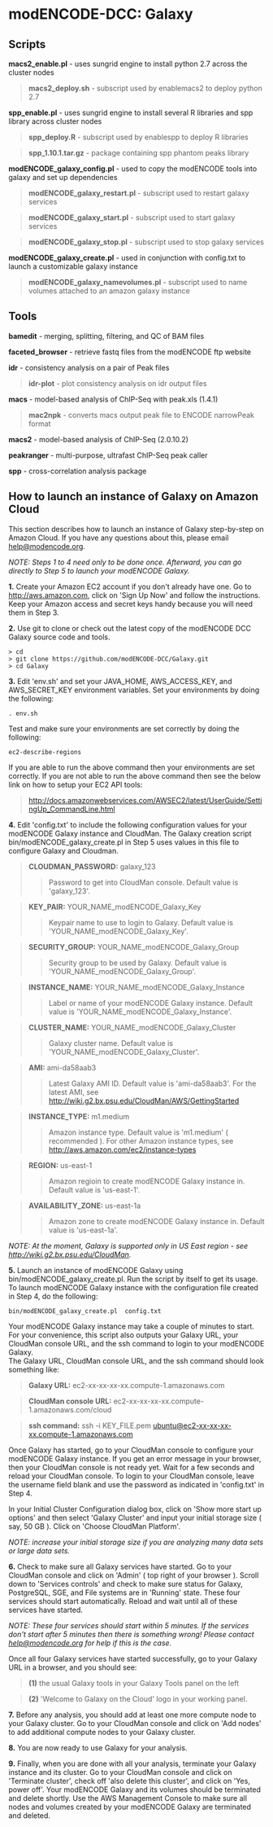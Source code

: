 modENCODE-DCC: Galaxy
=========================

Scripts
-------

**macs2_enable.pl** - uses sungrid engine to install python 2.7 across the cluster nodes 

  >**macs2_deploy.sh** - subscript used by enablemacs2 to deploy python 2.7

**spp_enable.pl** - uses sungrid engine to install several R libraries and spp library across cluster nodes
  
  >**spp_deploy.R** - subscript used by enablespp to deploy R libraries
  
  >**spp_1.10.1.tar.gz** - package containing spp phantom peaks library

**modENCODE_galaxy_config.pl** - used to copy the modENCODE tools into galaxy and set up dependencies
  
  >**modENCODE_galaxy_restart.pl** - subscript used to restart galaxy services       
  
  >**modENCODE_galaxy_start.pl** - subscript used to start galaxy services
  
  >**modENCODE_galaxy_stop.pl** - subscript used to stop galaxy services

**modENCODE_galaxy_create.pl** - used in conjunction with config.txt to launch a customizable galaxy instance
  
  >**modENCODE_galaxy_namevolumes.pl** - subscript used to name volumes attached to an amazon galaxy instance


Tools
-----

**bamedit** - merging, splitting, filtering, and QC of BAM files

**faceted_browser** - retrieve fastq files from the modENCODE ftp website

**idr** - consistency analysis on a pair of Peak files

  >**idr-plot** - plot consistency analysis on idr output files

**macs** - model-based analysis of ChIP-Seq with peak.xls (1.4.1)
  
  >**mac2npk** - converts macs output peak file to ENCODE narrowPeak format

**macs2** - model-based analysis of ChIP-Seq (2.0.10.2)

**peakranger** - multi-purpose, ultrafast ChIP-Seq peak caller

**spp** - cross-correlation analysis package


How to launch an instance of Galaxy on Amazon Cloud
--------------------
This section describes how to launch an instance of Galaxy step-by-step on Amazon Cloud. 
If you have any questions about this, please email help@modencode.org.

*NOTE: Steps 1 to 4 need only to be done once.  Afterward, you can go directly to Step 5 to launch your modENCODE Galaxy.*


**1.**  Create your Amazon EC2 account if you don't already have one.  Go to http://aws.amazon.com, click 
on 'Sign Up Now' and follow the instructions.  Keep your Amazon access and secret keys handy because 
you will need them in Step 3.  

**2.** Use git to clone or check out the latest copy of the modENCODE DCC Galaxy source code and tools.

    > cd 
    > git clone https://github.com/modENCODE-DCC/Galaxy.git
    > cd Galaxy 
 

**3.** Edit 'env.sh' and set your JAVA_HOME, AWS_ACCESS_KEY, and AWS_SECRET_KEY environment variables. Set your environments by doing the following:

    . env.sh 

Test and make sure your environments are set correctly by doing the following:

    ec2-describe-regions

If you are able to run the above command then your environments are set correctly.  If you are not able to run the above command then see the below link on how to setup your EC2 API tools:

  >http://docs.amazonwebservices.com/AWSEC2/latest/UserGuide/SettingUp_CommandLine.html


**4.** Edit 'config.txt' to include the following configuration values for your modENCODE Galaxy instance
and CloudMan.  The Galaxy creation script bin/modENCODE_galaxy_create.pl in Step 5 uses values in this 
file to configure Galaxy and Cloudman.

  >**CLOUDMAN_PASSWORD:** galaxy_123
  >>Password to get into CloudMan console.  Default value is 'galaxy_123'. 

  >**KEY_PAIR:** YOUR_NAME_modENCODE_Galaxy_Key
  >>Keypair name to use to login to Galaxy.  Default value is 'YOUR_NAME_modENCODE_Galaxy_Key'.
  
  >**SECURITY_GROUP:** YOUR_NAME_modENCODE_Galaxy_Group
  >>Security group to be used by Galaxy.  Default value is 'YOUR_NAME_modENCODE_Galaxy_Group'.
  
  >**INSTANCE_NAME:** YOUR_NAME_modENCODE_Galaxy_Instance
  >>Label or name of your modENCODE Galaxy instance. Default value is 'YOUR_NAME_modENCODE_Galaxy_Instance'.
  
  >**CLUSTER_NAME:** YOUR_NAME_modENCODE_Galaxy_Cluster
  >>Galaxy cluster name.  Default value is 'YOUR_NAME_modENCODE_Galaxy_Cluster'.

  >**AMI:** ami-da58aab3
  >>Latest Galaxy AMI ID.  Default value is 'ami-da58aab3'.  For the latest AMI, see http://wiki.g2.bx.psu.edu/CloudMan/AWS/GettingStarted
  
  >**INSTANCE_TYPE:** m1.medium
  >>Amazon instance type.  Default value is 'm1.medium' ( recommended ). For other Amazon instance types, see http://aws.amazon.com/ec2/instance-types
  
  >**REGION:** us-east-1
  >>Amazon regioin to create modENCODE Galaxy instance in.  Default value is 'us-east-1'.
  
  >**AVAILABILITY_ZONE:** us-east-1a
  >>Amazon zone to create modENCODE Galaxy instance in.  Default value is 'us-east-1a'.

*NOTE: At the moment, Galaxy is supported only in US East region - see http://wiki.g2.bx.psu.edu/CloudMan.*

**5.** Launch an instance of modENCODE Galaxy using bin/modENCODE_galaxy_create.pl.  Run the script by itself to 
get its usage.  To launch modENCODE Galaxy instance with the configuration file created in Step 4, do the 
following:

    bin/modENCODE_galaxy_create.pl  config.txt 

Your modENCODE Galaxy instance may take a couple of minutes to start.  For your convenience, this script 
also outputs your Galaxy URL, your CloudMan console URL, and the ssh command to login to your modENCODE Galaxy.  
The Galaxy URL, CloudMan console URL, and the ssh command should look something like:

  >**Galaxy URL:** ec2-xx-xx-xx-xx.compute-1.amazonaws.com

  >**CloudMan console URL:** ec2-xx-xx-xx-xx.compute-1.amazonaws.com/cloud

  >**ssh command:** ssh -i KEY_FILE.pem ubuntu@ec2-xx-xx-xx-xx.compute-1.amazonaws.com


Once Galaxy has started, go to your CloudMan console to configure your modENCODE Galaxy instance. 
If you get an error message in your browser, then your CloudMan console is not ready yet.
Wait for a few seconds and reload your CloudMan console.  To login to your CloudMan console, leave the 
username field blank and use the password as indicated in 'config.txt' in Step 4.  

In your Initial Cluster Configuration dialog box, click on 'Show more start up options' and then select 
'Galaxy Cluster' and input your initial storage size ( say, 50 GB ).  Click on 'Choose CloudMan Platform'. 

*NOTE: increase your initial storage size if you are analyzing many data sets or large data sets.*


**6.** Check to make sure all Galaxy services have started.  Go to your CloudMan console and click on 'Admin' 
( top right of your browser ).  Scroll down to 'Services controls' and check to make sure status for Galaxy, 
PostgreSQL, SGE, and File systems are in 'Running' state.    These four services should start automatically.
Reload and wait until all of these services have started.  

*NOTE: These four services should start within 5 minutes.  If the services don't start after 5 minutes then there is something wrong!  Please contact help@modencode.org for help if this is the case.*
  
Once all four Galaxy services have started successfully, go to your Galaxy URL in a browser, and you should 
see: 

  >**(1)** the usual Galaxy tools in your Galaxy Tools panel on the left
  
  >**(2)** 'Welcome to Galaxy on the Cloud' logo in your working panel.


**7.** Before any analysis, you should add at least one more compute node to your Galaxy cluster.  Go to your CloudMan
console and click on 'Add nodes' to add additional compute nodes to your Galaxy cluster.  


**8.**  You are now ready to use Galaxy for your analysis.  


**9.** Finally, when you are done with all your analysis, terminate your Galaxy instance and its cluster.  Go to your 
CloudMan console and click on 'Terminate cluster', check off 'also delete this cluster', and click on 'Yes, power off'.
Your modENCODE Galaxy and its volumes should be terminated and delete shortly.  Use the AWS Management Console to make 
sure all nodes and volumes created by your modENCODE Galaxy are terminated and deleted.  
